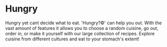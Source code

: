 # Hungry
Hungry yet cant decide what to eat. 'Hungry?©' can help you out. With the vast amount of features it allows you to choose a random cuisine, go out, order in, or make it yourself with our large collection of recipes. Explore cuisine from different cultures and eat to your stomach's extent!
